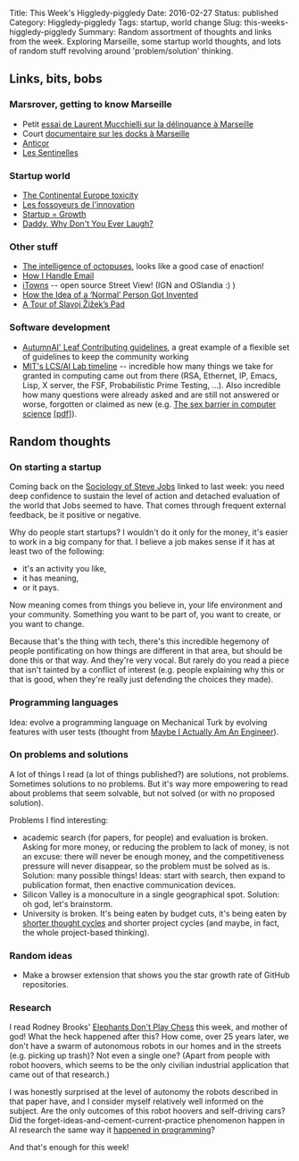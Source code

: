 Title: This Week's Higgledy-piggledy
Date: 2016-02-27
Status: published
Category: Higgledy-piggledy
Tags: startup, world change
Slug: this-weeks-higgledy-piggledy
Summary: Random assortment of thoughts and links from the week. Exploring Marseille, some startup world thoughts, and lots of random stuff revolving around 'problem/solution' thinking.


Links, bits, bobs
-----------------

### Marsrover, getting to know Marseille

* Petit [essai de Laurent Mucchielli sur la délinquance à Marseille](http://www.jean-jaures.org/Publications/Essais/Delinquance-et-criminalite-a-Marseille-fantasmes-et-realites)
* Court [documentaire sur les docks à Marseille](https://www.youtube.com/watch?v=_WvxSBU7JrI)
* [Anticor](http://www.anticor.org/presentation/)
* [Les Sentinelles](http://www.journalventilo.fr/les-sentinelles/)

### Startup world

* [The Continental Europe toxicity](https://medium.com/welcome-to-thefamily/the-continental-europe-toxicity-2580ea2d9974)
* [Les fossoyeurs de l'innovation](https://medium.com/welcome-to-thefamily/les-fossoyeurs-de-l-innovation-6a754d1e8e35#.x8ya2jf58)
* [Startup = Growth](http://www.paulgraham.com/growth.html)
* [Daddy, Why Don't You Ever Laugh?](http://third-bit.com/2015/11/09/daddy-why-dont-you-ever-laugh.html)

### Other stuff

* [The intelligence of octopuses](https://www.youtube.com/watch?v=VLkKiVIBxXU), looks like a good case of enaction!
* [How I Handle Email](http://third-bit.com/2015/11/22/how-i-handle-email.html)
* [iTowns](http://linuxfr.org/news/sortie-de-itowns-v1-0-framework-web-pour-la-donnee-geographique-3d) -- open source Street View! (IGN and OSlandia :) )
* [How the Idea of a ‘Normal’ Person Got Invented](http://www.theatlantic.com/business/archive/2016/02/the-invention-of-the-normal-person/463365/?single_page=true)
* [A Tour of Slavoj Žižek’s Pad](http://www.openculture.com/2012/11/tour_of_slavoj_zizeks_pad.html)

### Software development

* [AutumnAI' Leaf Contributing guidelines](https://github.com/autumnai/leaf/blob/master/CONTRIBUTING.md), a great example of a flexible set of guidelines to keep the community working
* [MIT's LCS/AI Lab timeline](http://www.csail.mit.edu/timeline/timeline.php?query=all) -- incredible how many things we take for granted in computing came out from there (RSA, Ethernet, IP, Emacs, Lisp, X server, the FSF, Probabilistic Prime Testing, ...). Also incredible how many questions were already asked and are still not answered or worse, forgotten or claimed as new (e.g. [The sex barrier in computer science](http://www.csail.mit.edu/timeline/timeline.php?query=event&id=325) \[[pdf](http://simson.net/ref/1983/barriers.pdf)\]).


Random thoughts
---------------

### On starting a startup

Coming back on the [Sociology of Steve Jobs](http://kieranhealy.org/blog/archives/2011/10/10/a-sociology-of-steve-jobs/) linked to last week: you need deep confidence to sustain the level of action and detached evaluation of the world that Jobs seemed to have. That comes through frequent external feedback, be it positive or negative.

Why do people start startups? I wouldn't do it only for the money, it's easier to work in a big company for that. I believe a job makes sense if it has at least two of the following:

* it's an activity you like,
* it has meaning,
* or it pays.

Now meaning comes from things you believe in, your life environment and your community. Something you want to be part of, you want to create, or you want to change.

Because that's the thing with tech, there's this incredible hegemony of people pontificating on how things are different in that area, but should be done this or that way. And they're very vocal. But rarely do you read a piece that isn't tainted by a conflict of interest (e.g. people explaining why this or that is good, when they're really just defending the choices they made).

### Programming languages

Idea: evolve a programming language on Mechanical Turk by evolving features with user tests (thought from [Maybe I Actually Am An Engineer](http://third-bit.com/2015/12/27/actually-an-engineer.html)).

### On problems and solutions

A lot of things I read (a lot of things published?) are solutions, not problems. Sometimes solutions to no problems. But it's way more empowering to read about problems that seem solvable, but not solved (or with no proposed solution).

Problems I find interesting:

* academic search (for papers, for people) and evaluation is broken. Asking for more money, or reducing the problem to lack of money, is not an excuse: there will never be enough money, and the competitiveness pressure will never disappear, so the problem must be solved as is. Solution: many possible things! Ideas: start with search, then expand to publication format, then enactive communication devices.
* Silicon Valley is a monoculture in a single geographical spot. Solution: oh god, let's brainstorm.
* University is broken. It's being eaten by budget cuts, it's being eaten by [shorter thought cycles](http://third-bit.com/2015/11/16/catch-and-release.html) and shorter project cycles (and maybe, in fact, the whole project-based thinking).

### Random ideas

* Make a browser extension that shows you the star growth rate of GitHub repositories.

### Research

I read Rodney Brooks' [Elephants Don't Play Chess](http://www.ict.griffith.edu.au/~vlad/teaching/Agents/Resources/elephants-don-t-play.pdf) this week, and mother of god! What the heck happened after this? How come, over 25 years later, we don't have a swarm of autonomous robots in our homes and in the streets (e.g. picking up trash)? Not even a single one? (Apart from people with robot hoovers, which seems to be the only civilian industrial application that came out of that research.)

I was honestly surprised at the level of autonomy the robots described in that paper have, and I consider myself relatively well informed on the subject. Are the only outcomes of this robot hoovers and self-driving cars? Did the forget-ideas-and-cement-current-practice phenomenon happen in AI research the same way it [happened in programming](https://vimeo.com/71278954)?

And that's enough for this week!
